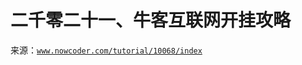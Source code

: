 # 二千零二十一、牛客互联网开挂攻略

来源：[`www.nowcoder.com/tutorial/10068/index`](https://www.nowcoder.com/tutorial/10068/index)